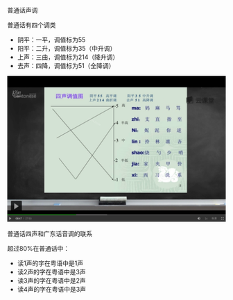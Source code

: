 普通话声调

普通话有四个调类

- 阴平：一平，调值标为55
- 阳平：二升，调值标为35（中升调）
- 上声：三曲，调值标为214（降升调）
- 去声：四降，调值标为51（全降调）

![普通话的声调](img/mandarin_reading.png)

普通话四声和广东话音调的联系

超过80%在普通话中：

- 读1声的字在粤语中是1声
- 读2声的字在粤语中是3声
- 读3声的字在粤语中是2声
- 读4声的字在粤语中是3声

